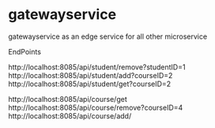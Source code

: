 # gatewayservice
gatewayservice as an edge service for all other microservice

EndPoints

  http://localhost:8085/api/student/remove?studentID=1
  http://localhost:8085/api/student/add?courseID=2
  http://localhost:8085/api/student/get?courseID=2


  http://localhost:8085/api/course/get
  http://localhost:8085/api/course/remove?courseID=4
  http://localhost:8085/api/course/add/
